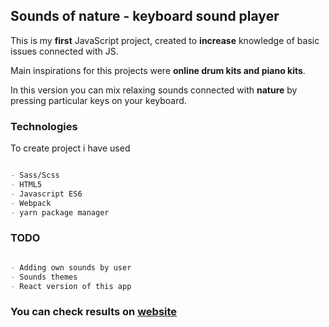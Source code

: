 ## Sounds of nature - keyboard sound player

This is my **first** JavaScript project, created to **increase** knowledge of basic issues connected with JS.

Main inspirations for this projects were **online drum kits and piano kits**.

In this version you can mix relaxing sounds connected with **nature** by pressing particular keys on your keyboard. 

### Technologies

To create project i have used
```markdown

- Sass/Scss
- HTML5
- Javascript ES6
- Webpack
- yarn package manager

```

### TODO
```markdown

- Adding own sounds by user
- Sounds themes
- React version of this app

```

### You can check results on [website](https://luksari.github.io/sounds-of-nature/)





